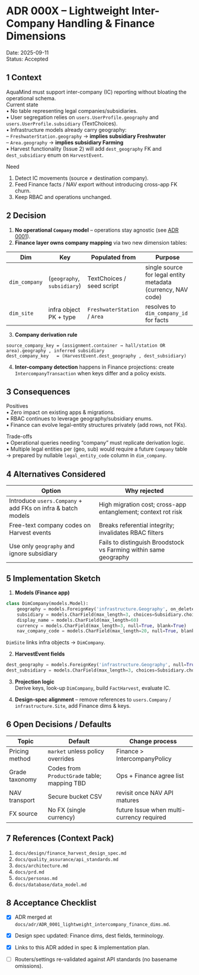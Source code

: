 # ADR 000X – Lightweight Inter-Company Handling & Finance Dimensions  

Date: 2025-09-11  
Status: Accepted  

## 1 Context  

AquaMind must support inter-company (IC) reporting without bloating the operational schema.  
Current state  
• No table representing legal companies/subsidiaries.  
• User segregation relies on `users.UserProfile.geography` and `users.UserProfile.subsidiary` (TextChoices).  
• Infrastructure models already carry geography:  
  – `FreshwaterStation.geography`  → **implies subsidiary Freshwater**  
  – `Area.geography` → **implies subsidiary Farming**  
• Harvest functionality (Issue 2) will add `dest_geography` FK and `dest_subsidiary` enum on `HarvestEvent`.  

Need  
1. Detect IC movements (source ≠ destination company).  
2. Feed Finance facts / NAV export without introducing cross-app FK churn.  
3. Keep RBAC and operations unchanged.  

## 2 Decision  

1. **No operational `Company` model** – operations stay agnostic (see [ADR 0001](../../adr/ADR_0001_lightweight_intercompany_finance_dims.md)).  
2. **Finance layer owns company mapping** via two new dimension tables:  

| Dim | Key | Populated from | Purpose |
|-----|-----|---------------|---------|
| `dim_company` | (`geography`, `subsidiary`) | TextChoices / seed script | single source for legal entity metadata (currency, NAV code) |
| `dim_site` | infra object PK + type | `FreshwaterStation` / `Area` | resolves to `dim_company_id` for facts |

3. **Company derivation rule**  
```text
source_company_key = (assignment.container → hall/station OR area).geography , inferred subsidiary  
dest_company_key   = (HarvestEvent.dest_geography , dest_subsidiary)
```
4. **Inter-company detection** happens in Finance projections: create `IntercompanyTransaction` when keys differ and a policy exists.  

## 3 Consequences  

Positives  
• Zero impact on existing apps & migrations.  
• RBAC continues to leverage geography/subsidiary enums.  
• Finance can evolve legal-entity structures privately (add rows, not FKs).  

Trade-offs  
• Operational queries needing “company” must replicate derivation logic.  
• Multiple legal entities per (geo, sub) would require a future `Company` table → prepared by nullable `legal_entity_code` column in `dim_company`.  

## 4 Alternatives Considered  

| Option | Why rejected |
|--------|--------------|
| Introduce `users.Company` + add FKs on infra & batch models | High migration cost; cross-app entanglement; context rot risk |
| Free-text company codes on Harvest events | Breaks referential integrity; invalidates RBAC filters |
| Use only `geography` and ignore subsidiary | Fails to distinguish Broodstock vs Farming within same geography |

## 5 Implementation Sketch  

1. **Models (Finance app)**  
```python
class DimCompany(models.Model):
    geography = models.ForeignKey('infrastructure.Geography', on_delete=models.PROTECT)
    subsidiary = models.CharField(max_length=3, choices=Subsidiary.choices)
    display_name = models.CharField(max_length=60)
    currency = models.CharField(max_length=3, null=True, blank=True)
    nav_company_code = models.CharField(max_length=20, null=True, blank=True)
```
`DimSite` links infra objects → `DimCompany`.

2. **HarvestEvent fields**  
```python
dest_geography = models.ForeignKey('infrastructure.Geography', null=True, blank=True)
dest_subsidiary = models.CharField(max_length=3, choices=Subsidiary.choices, null=True, blank=True)
```

3. **Projection logic**  
Derive keys, look-up `DimCompany`, build `FactHarvest`, evaluate IC.

4. **Design-spec alignment** – remove references to `users.Company` / `infrastructure.Site`, add Finance dims & keys.

## 6 Open Decisions / Defaults  

| Topic | Default | Change process |
|-------|---------|----------------|
| Pricing method | `market` unless policy overrides | Finance > IntercompanyPolicy |
| Grade taxonomy | Codes from `ProductGrade` table; mapping TBD | Ops + Finance agree list |
| NAV transport | Secure bucket CSV | revisit once NAV API matures |
| FX source | No FX (single currency) | future Issue when multi-currency required |

## 7 References (Context Pack)  

1. `docs/design/finance_harvest_design_spec.md`  
2. `docs/quality_assurance/api_standards.md`  
3. `docs/architecture.md`  
4. `docs/prd.md`  
5. `docs/personas.md`  
6. `docs/database/data_model.md`

## 8 Acceptance Checklist  

- [x] ADR merged at `docs/adr/ADR_0001_lightweight_intercompany_finance_dims.md`.  
- [x] Design spec updated: Finance dims, dest fields, terminology.  
- [x] Links to this ADR added in spec & implementation plan.  
- [ ] Routers/settings re-validated against API standards (no basename omissions).  

